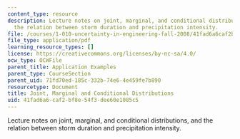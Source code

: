 ```yaml
---
content_type: resource
description: Lecture notes on joint, marginal, and conditional distributions, and
  the relation between storm duration and precipitation intensity.
file: /courses/1-010-uncertainty-in-engineering-fall-2008/41fad6a6caf2bf8e54f3dee60e1085c5_app_09.pdf
file_type: application/pdf
learning_resource_types: []
license: https://creativecommons.org/licenses/by-nc-sa/4.0/
ocw_type: OCWFile
parent_title: Application Examples
parent_type: CourseSection
parent_uid: 71fd70ed-185c-332b-74e6-4e459fe7b890
resourcetype: Document
title: Joint, Marginal and Conditional Distributions
uid: 41fad6a6-caf2-bf8e-54f3-dee60e1085c5
---
```

Lecture notes on joint, marginal, and conditional distributions, and the relation between storm duration and precipitation intensity.